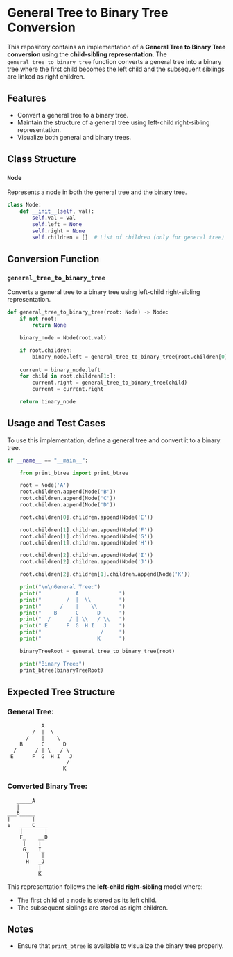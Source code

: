 # General Tree to Binary Tree Conversion

This repository contains an implementation of a **General Tree to Binary Tree conversion** using the **child-sibling representation**. The `general_tree_to_binary_tree` function converts a general tree into a binary tree where the first child becomes the left child and the subsequent siblings are linked as right children.

## Features
- Convert a general tree to a binary tree.
- Maintain the structure of a general tree using left-child right-sibling representation.
- Visualize both general and binary trees.

## Class Structure
### `Node`
Represents a node in both the general tree and the binary tree.
```python
class Node:
    def __init__(self, val):
        self.val = val
        self.left = None
        self.right = None
        self.children = []  # List of children (only for general tree)
```

## Conversion Function
### `general_tree_to_binary_tree`
Converts a general tree to a binary tree using left-child right-sibling representation.
```python
def general_tree_to_binary_tree(root: Node) -> Node:
    if not root:
        return None

    binary_node = Node(root.val)

    if root.children:
        binary_node.left = general_tree_to_binary_tree(root.children[0])
    
    current = binary_node.left
    for child in root.children[1:]:
        current.right = general_tree_to_binary_tree(child)
        current = current.right

    return binary_node
```

## Usage and Test Cases
To use this implementation, define a general tree and convert it to a binary tree.

```python
if __name__ == "__main__":

    from print_btree import print_btree

    root = Node('A')
    root.children.append(Node('B'))
    root.children.append(Node('C'))
    root.children.append(Node('D'))

    root.children[0].children.append(Node('E'))

    root.children[1].children.append(Node('F'))
    root.children[1].children.append(Node('G'))
    root.children[1].children.append(Node('H'))

    root.children[2].children.append(Node('I'))
    root.children[2].children.append(Node('J'))

    root.children[2].children[1].children.append(Node('K'))

    print("\n\nGeneral Tree:")
    print("           A             ")
    print("        /  |  \\         ")
    print("      /    |    \\       ")
    print("    B      C      D      ")
    print("  /      / | \\   / \\   ")
    print(" E      F  G  H I   J    ")
    print("                   /     ")
    print("                  K      ")

    binaryTreeRoot = general_tree_to_binary_tree(root)

    print("Binary Tree:")
    print_btree(binaryTreeRoot)
```

## Expected Tree Structure
### General Tree:
```
           A
        /  |  \          
      /    |    \        
    B      C      D      
  /      / | \   / \     
 E      F  G  H I   J    
                   /     
                  K
```

### Converted Binary Tree:
```
   _____A
   |
___B_____
|       |
E   ____C____
    |       |
    F_    __D
     |    |
     G_   I_
      |    |
      H   _J
          |
          K
```

This representation follows the **left-child right-sibling** model where:
- The first child of a node is stored as its left child.
- The subsequent siblings are stored as right children.

## Notes
- Ensure that `print_btree` is available to visualize the binary tree properly.

